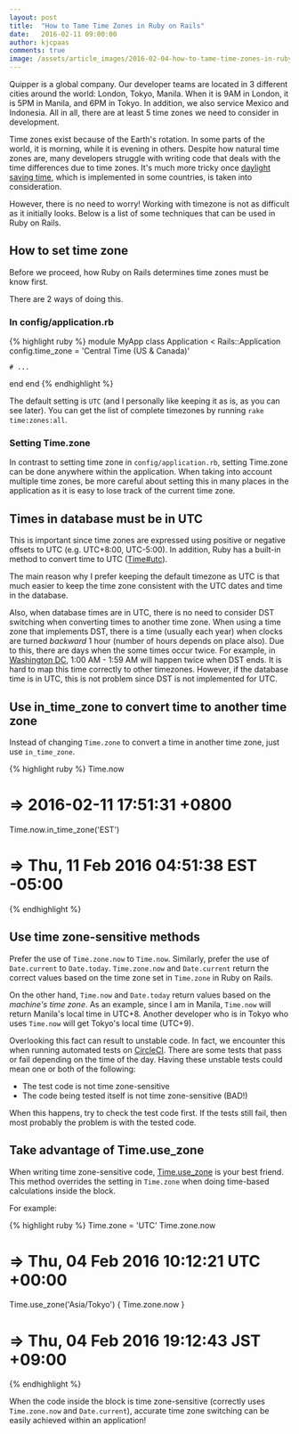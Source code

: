 ```yaml
---
layout: post
title:  "How to Tame Time Zones in Ruby on Rails"
date:   2016-02-11 09:00:00
author: kjcpaas
comments: true
image: /assets/article_images/2016-02-04-how-to-tame-time-zones-in-ruby-on-rails/timezones.jpg
---
```


Quipper is a global company. Our developer teams are located in 3 different cities around the world: London, Tokyo, Manila. When it is 9AM in London, it is 5PM in Manila, and 6PM in Tokyo. In addition, we also service Mexico and Indonesia. All in all, there are at least 5 time zones we need to consider in development.

Time zones exist because of the Earth's rotation. In some parts of the world, it is morning, while it is evening in others. Despite how natural time zones are, many developers struggle with writing code that deals with the time differences due to time zones. It's much more tricky once [daylight saving time](https://en.wikipedia.org/wiki/Daylight_saving_time), which is implemented in some countries, is taken into consideration.

However, there is no need to worry! Working with timezone is not as difficult as it initially looks. Below is a list of some techniques that can be used in Ruby on Rails.

## How to set time zone

Before we proceed, how Ruby on Rails determines time zones must be know first.

There are 2 ways of doing this.

### In config/application.rb

{% highlight ruby %}
module MyApp
  class Application < Rails::Application
    config.time_zone = 'Central Time (US & Canada)'

    # ...
  end
end
{% endhighlight %}

The default setting is `UTC` (and I personally like keeping it as is, as you can see later). You can get the list of complete timezones by running `rake time:zones:all`.

### Setting Time.zone

In contrast to setting time zone in `config/application.rb`, setting Time.zone can be done anywhere within the application. When taking into account multiple time zones, be more careful about setting this in many places in the application as it is easy to lose track of the current time zone.

## Times in database must be in UTC

This is important since time zones are expressed using positive or negative offsets to UTC (e.g. UTC+8:00, UTC-5:00). In addition, Ruby has a built-in method to convert time to UTC ([Time#utc](http://ruby-doc.org/core-2.2.0/Time.html#method-i-utc)).

The main reason why I prefer keeping the default timezone as UTC is that much easier to keep the time zone consistent with the UTC dates and time in the database.

Also, when database times are in UTC, there is no need to consider DST switching when converting times to another time zone. When using a time zone that implements DST, there is a time (usually each year) when clocks are turned *backward* 1 hour (number of hours depends on place also). Due to this, there are days when the some times occur twice. For example, in [Washington DC](http://www.timeanddate.com/time/change/usa/washington-dc), 1:00 AM - 1:59 AM will happen twice when DST ends. It is hard to map this time correctly to other timezones. However, if the database time is in UTC, this is not problem since DST is not implemented for UTC.

## Use in\_time\_zone to convert time to another time zone

Instead of changing `Time.zone` to convert a time in another time zone, just use `in_time_zone`.

{% highlight ruby %}
Time.now
# => 2016-02-11 17:51:31 +0800

Time.now.in_time_zone('EST')
# => Thu, 11 Feb 2016 04:51:38 EST -05:00
{% endhighlight %}

## Use time zone-sensitive methods

Prefer the use of `Time.zone.now` to `Time.now`. Similarly, prefer the use of `Date.current` to `Date.today`. `Time.zone.now` and `Date.current` return the correct values based on the time zone set in `Time.zone` in Ruby on Rails.

On the other hand, `Time.now` and `Date.today` return values based on the *machine's time zone*. As an example, since I am in Manila, `Time.now` will return Manila's local time in UTC+8. Another developer who is in Tokyo who uses `Time.now` will get Tokyo's local time (UTC+9).

Overlooking this fact can result to unstable code. In fact, we encounter this when running automated tests on [CircleCI](https://circleci.com/). There are some tests that pass or fail depending on the time of the day. Having these unstable tests could mean one or both of the following:

- The test code is not time zone-sensitive
- The code being tested itself is not time zone-sensitive (BAD!)

When this happens, try to check the test code first. If the tests still fail, then most probably the problem is with the tested code.

## Take advantage of Time.use_zone

When writing time zone-sensitive code, [Time.use_zone](http://api.rubyonrails.org/classes/Time.html#method-c-use_zone) is your best friend. This method overrides the setting in `Time.zone` when doing time-based calculations inside the block.

For example:

{% highlight ruby %}
Time.zone = 'UTC'
Time.zone.now
# => Thu, 04 Feb 2016 10:12:21 UTC +00:00

Time.use_zone('Asia/Tokyo') { Time.zone.now }
# => Thu, 04 Feb 2016 19:12:43 JST +09:00
{% endhighlight %}

When the code inside the block is time zone-sensitive (correctly uses `Time.zone.now` and `Date.current`), accurate time zone switching can be easily achieved within an application!
